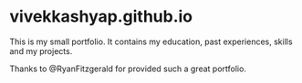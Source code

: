 # vivekkashyap.github.io

This is my small portfolio. It contains my education, past experiences, skills and my projects.

Thanks to @RyanFitzgerald for provided such a great portfolio.
